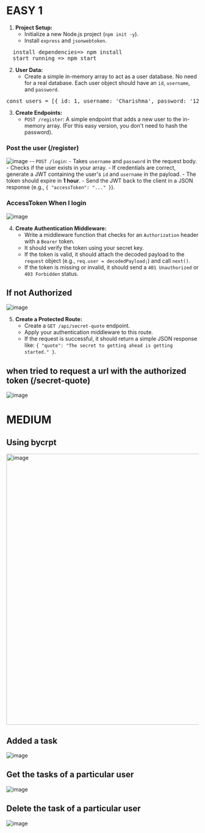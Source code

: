 
# EASY 1
1. **Project Setup:**
    - Initialize a new Node.js project (`npm init -y`).
    - Install `express` and `jsonwebtoken`.
<pre>
  install dependencies=> npm install
  start running => npm start
</pre>

2. **User Data:**
    - Create a simple in-memory array to act as a user database. No need for a real database. Each user object should have an       `id`, `username`, and `password`.
  <pre>const users = [{ id: 1, username: 'Charishma', password: '123456' }];</pre>

3. **Create Endpoints:**
    - `POST /register`: A simple endpoint that adds a new user to the in-memory array. (For this easy version, you don't need to hash the password).
### Post the user (/register)
![image](https://github.com/user-attachments/assets/931e6cfa-bdde-4003-9b93-cea7904f461e)
    -- `POST /login`:
        - Takes `username` and `password` in the request body.
        - Checks if the user exists in your array.
        - If credentials are correct, generate a JWT containing the user's `id` and `username` in the payload.
        - The token should expire in **1 hour**.
        - Send the JWT back to the client in a JSON response (e.g., `{ "accessToken": "..." }`).
### AccessToken When I login
![image](https://github.com/user-attachments/assets/1f332728-1283-4e9d-9e5b-898671a0afb7)



4. **Create Authentication Middleware:**
    - Write a middleware function that checks for an `Authorization` header with a `Bearer` token.
    - It should verify the token using your secret key.
    - If the token is valid, it should attach the decoded payload to the `request` object (e.g., `req.user = decodedPayload;`) and call `next()`.
    - If the token is missing or invalid, it should send a `401 Unauthorized` or `403 Forbidden` status.
## If not Authorized
![image](https://github.com/user-attachments/assets/f6e26bed-1f85-4765-85ba-d653e51c32fc)

5. **Create a Protected Route:**
    - Create a `GET /api/secret-quote` endpoint.
    - Apply your authentication middleware to this route.
    - If the request is successful, it should return a simple JSON response like: `{ "quote": "The secret to getting ahead is getting started." }`.
## when tried to request a url with the authorized token (/secret-quote)
![image](https://github.com/user-attachments/assets/f80c2d8e-1cd9-4687-b5f5-f748c35e3838)


# MEDIUM
## Using bycrpt
<img width="710" alt="image" src="https://github.com/user-attachments/assets/e6fbaf89-dada-4168-878e-a148103cca23" />

## Added a task
![image](https://github.com/user-attachments/assets/2cb4dd7a-a7e4-4900-9428-e8bd31c226e7)

## Get the tasks of a particular user
![image](https://github.com/user-attachments/assets/98554c8b-43f2-47a3-ab14-15709dbd0310)

## Delete the task of a particular user
![image](https://github.com/user-attachments/assets/29e300ec-498b-4da8-933f-9ae4a170187d)
